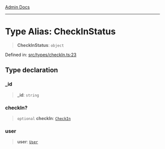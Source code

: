 [Admin Docs](/)

***

# Type Alias: CheckInStatus

> **CheckInStatus**: `object`

Defined in: [src/types/checkIn.ts:23](https://github.com/PalisadoesFoundation/talawa-admin/blob/main/src/types/checkIn.ts#L23)

## Type declaration

### \_id

> **\_id**: `string`

### checkIn?

> `optional` **checkIn**: [`CheckIn`](CheckIn.md)

### user

> **user**: [`User`](../../user/type-aliases/User.md)
